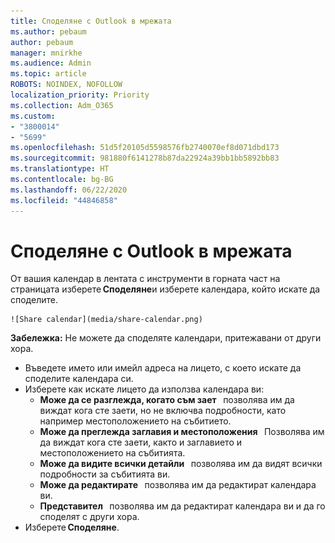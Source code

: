 ```yaml
---
title: Споделяне с Outlook в мрежата
ms.author: pebaum
author: pebaum
manager: mnirkhe
ms.audience: Admin
ms.topic: article
ROBOTS: NOINDEX, NOFOLLOW
localization_priority: Priority
ms.collection: Adm_O365
ms.custom:
- "3800014"
- "5699"
ms.openlocfilehash: 51d5f20105d5598576fb2740070ef8d071dbd173
ms.sourcegitcommit: 981880f6141278b87da22924a39bb1bb5892bb83
ms.translationtype: HT
ms.contentlocale: bg-BG
ms.lasthandoff: 06/22/2020
ms.locfileid: "44846858"
---
```

# <a name="sharing-with-outlook-on-the-web"></a>Споделяне с Outlook в мрежата

От вашия календар в лентата с инструменти в горната част на страницата изберете **Споделяне**и изберете календара, който искате да споделите.

    ![Share calendar](media/share-calendar.png)

**Забележка:** Не можете да споделяте календари, притежавани от други хора.

- Въведете името или имейл адреса на лицето, с което искате да споделите календара си.
- Изберете как искате лицето да използва календара ви:
    - **Може да се разглежда, когато съм зает**   позволява им да виждат кога сте заети, но не включва подробности, като например местоположението на събитието.
    - **Може да преглежда заглавия и местоположения**   Позволява им да виждат кога сте заети, както и заглавието и местоположението на събитията.
    - **Може да видите всички детайли**   позволява им да видят всички подробности за събитията ви.
    - **Може да редактирате**   позволява им да редактират календара ви.
    - **Представител**   позволява им да редактират календара ви и да го споделят с други хора.
- Изберете **Споделяне**.
